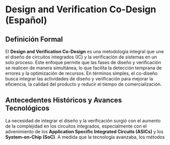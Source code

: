 # Design and Verification Co-Design (Español)

## Definición Formal

El **Design and Verification Co-Design** es una metodología integral que une el diseño de circuitos integrados (IC) y la verificación de sistemas en un solo proceso. Este enfoque permite que las fases de diseño y verificación se realicen de manera simultánea, lo que facilita la detección temprana de errores y la optimización de recursos. En términos simples, el co-diseño busca integrar las actividades de diseño y verificación para mejorar la eficiencia, la calidad del producto y reducir el tiempo de comercialización.

## Antecedentes Históricos y Avances Tecnológicos

La necesidad de integrar el diseño y la verificación surgió con el aumento de la complejidad en los circuitos integrados, especialmente con el advenimiento de los **Application Specific Integrated Circuits (ASICs)** y los **System-on-Chip (SoC)**. A medida que la tecnología avanzaba, los métodos